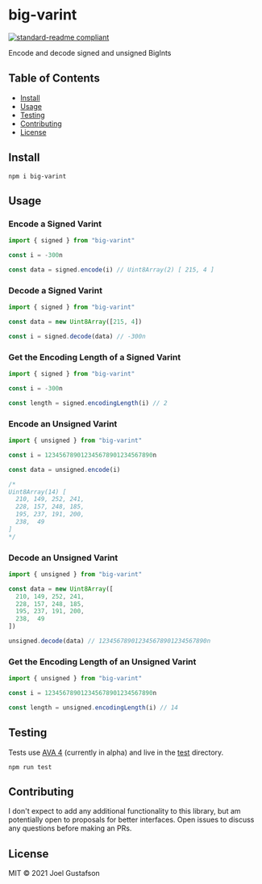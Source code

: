 # big-varint

[![standard-readme compliant](https://img.shields.io/badge/readme%20style-standard-brightgreen.svg?style=flat-square)](https://github.com/RichardLitt/standard-readme)

Encode and decode signed and unsigned BigInts

## Table of Contents

- [Install](#install)
- [Usage](#usage)
- [Testing](#testing)
- [Contributing](#contributing)
- [License](#license)

## Install

```
npm i big-varint
```

## Usage

### Encode a Signed Varint

```typescript
import { signed } from "big-varint"

const i = -300n

const data = signed.encode(i) // Uint8Array(2) [ 215, 4 ]
```

### Decode a Signed Varint

```typescript
import { signed } from "big-varint"

const data = new Uint8Array([215, 4])

const i = signed.decode(data) // -300n
```

### Get the Encoding Length of a Signed Varint

```typescript
import { signed } from "big-varint"

const i = -300n

const length = signed.encodingLength(i) // 2
```

### Encode an Unsigned Varint

```typescript
import { unsigned } from "big-varint"

const i = 123456789012345678901234567890n

const data = unsigned.encode(i)

/*
Uint8Array(14) [
  210, 149, 252, 241,
  228, 157, 248, 185,
  195, 237, 191, 200,
  238,  49
]
*/
```

### Decode an Unsigned Varint

```typescript
import { unsigned } from "big-varint"

const data = new Uint8Array([
  210, 149, 252, 241,
  228, 157, 248, 185,
  195, 237, 191, 200,
  238,  49
])

unsigned.decode(data) // 123456789012345678901234567890n
```

### Get the Encoding Length of an Unsigned Varint

```typescript
import { unsigned } from "big-varint"

const i = 123456789012345678901234567890n

const length = unsigned.encodingLength(i) // 14
```

## Testing

Tests use [AVA 4](https://github.com/avajs/ava) (currently in alpha) and live in the [test](./test/) directory.

```
npm run test
```

## Contributing

I don't expect to add any additional functionality to this library, but am potentially open to proposals for better interfaces. Open issues to discuss any questions before making an PRs.

## License

MIT © 2021 Joel Gustafson
